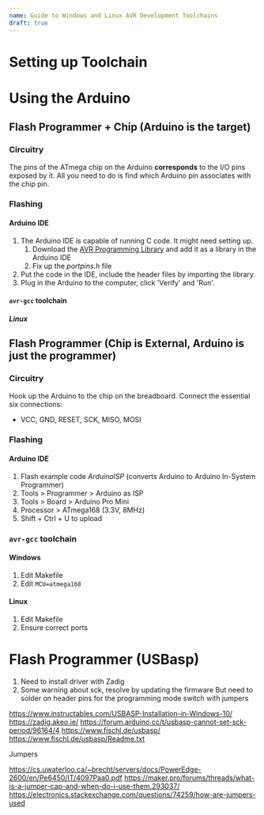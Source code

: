 ```yaml
---
name: Guide to Windows and Linux AVR Development Toolchains
draft: true
---
```


# Setting up Toolchain

# Using the Arduino

## Flash Programmer + Chip (Arduino is the target)

### Circuitry

The pins of the ATmega chip on the Arduino **corresponds** to the I/O pins exposed by it. All you need to do is find which Arduino pin associates with the chip pin.

### Flashing

#### Arduino IDE

1. The Arduino IDE is capable of running C code. It might need setting up.
    1. Download the [AVR Programming Library](https://github.com/hexagon5un/AVR-Programming/tree/master/AVR-Programming-Library) and add it as a library in the Arduino IDE
    2. Fix up the *portpins.h* file
2. Put the code in the IDE, include the header files by importing the library.
3. Plug in the Arduino to the computer, click 'Verify' and 'Run'.

#### `avr-gcc` toolchain

##### Linux


## Flash Programmer (Chip is External, Arduino is just the programmer)

### Circuitry

Hook up the Arduino to the chip on the breadboard. Connect the essential six connections:
- VCC, GND, RESET, SCK, MISO, MOSI

### Flashing

#### Arduino IDE

1. Flash example code *ArduinoISP* (converts Arduino to Arduino In-System Programmer)
2. Tools > Programmer > Arduino as ISP
3. Tools > Board > Arduino Pro Mini
4. Processor > ATmega168 (3.3V, 8MHz)
5. Shift + Ctrl + U to upload

### `avr-gcc` toolchain

#### Windows

1. Edit Makefile
2. Edit `MCU=atmega168`

#### Linux

1. Edit Makefile
2. Ensure correct ports

# Flash Programmer (USBasp)

1. Need to install driver with Zadig
2. Some warning about sck, resolve by updating the firmware
    But need to solder on header pins for the programming mode switch with jumpers


https://www.instructables.com/USBASP-Installation-in-Windows-10/
https://zadig.akeo.ie/
https://forum.arduino.cc/t/usbasp-cannot-set-sck-period/96164/4
https://www.fischl.de/usbasp/
https://www.fischl.de/usbasp/Readme.txt

Jumpers

https://cs.uwaterloo.ca/~brecht/servers/docs/PowerEdge-2600/en/Pe6450/IT/4097Paa0.pdf
https://maker.pro/forums/threads/what-is-a-jumper-cap-and-when-do-i-use-them.293037/
https://electronics.stackexchange.com/questions/74259/how-are-jumpers-used